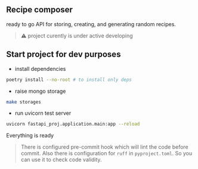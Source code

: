 ##  Recipe composer
ready to go API for storing, creating, and generating random recipes.

> ⚠️ project curently is under active developing

## Start project for dev purposes

- install dependencies
 ~~~ bash
 poetry install --no-root # to install only deps
 ~~~

- raise mongo storage
~~~ bash
make storages
~~~

- run uvicorn test server
~~~ bash
uvicorn fastapi_proj.application.main:app --reload
~~~

Everything is ready

> There is configured pre-commit hook which will lint the code before commit. Also there is configuration for `ruff` in `pyproject.toml`. So you can use it to check code validity.



